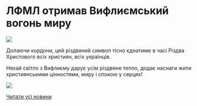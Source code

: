 # ЛФМЛ отримав Вифлиємський вогонь миру

![](/images/blog/лфмл-отримав-вифлиємський-вогонь-миру/ввогонь2.jpg)

Долаючи кордони, цей різдвяний символ тісно єднатиме в часі Різдва Христового всіх християн, всіх українців.

Нехай світло з Вифлиєму дарує усім різдвяне тепло, додає наснаги жити християнськими цінностями, миру і спокою у серцях!

![](/images/blog/лфмл-отримав-вифлиємський-вогонь-миру/ввогонь1.jpg)

[Читати усі новини](/news)
